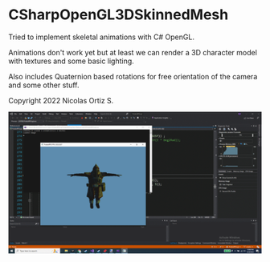 # CSharpOpenGL3DSkinnedMesh
Tried to implement skeletal animations with C# OpenGL.

Animations don't work yet but at least we can render a 3D character model with textures and some basic lighting.

Also includes Quaternion based rotations for free orientation of the camera and some other stuff.

Copyright 2022 Nicolas Ortiz S.

![characterrender](characterrender.png)
